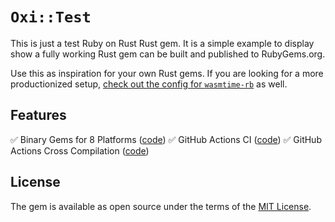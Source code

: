 # `Oxi::Test`

This is just a test Ruby on Rust Rust gem. It is a simple example to display
show a fully working Rust gem can be built and published to RubyGems.org.

Use this as inspiration for your own Rust gems. If you are looking for a more
productionized setup, [check out the config for `wasmtime-rb`][wasmtime-rb] as
well.

## Features

✅ Binary Gems for 8 Platforms ([code](Rakefile))
✅ GitHub Actions CI ([code](.github/workflows/ci.yml))
✅ GitHub Actions Cross Compilation ([code](.github/workflows/cross-gem.yml))

## License

The gem is available as open source under the terms of the [MIT License](https://opensource.org/licenses/MIT).

[wasmtime-rb]: https://github.com/bytecodealliance/wasmtime-rb
